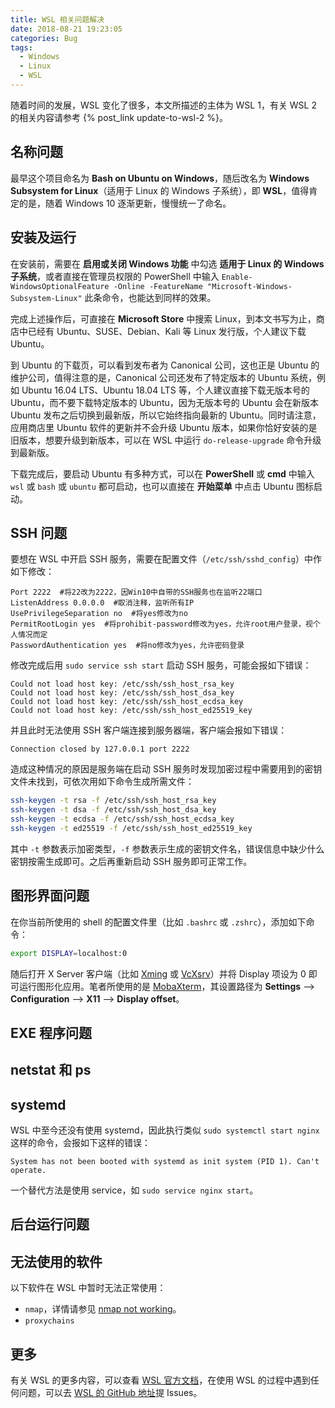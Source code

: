 ```yaml
---
title: WSL 相关问题解决
date: 2018-08-21 19:23:05
categories: Bug
tags:
  - Windows
  - Linux
  - WSL
---
```


随着时间的发展，WSL 变化了很多，本文所描述的主体为 WSL 1，有关 WSL 2 的相关内容请参考 {% post_link update-to-wsl-2 %}。

## 名称问题

最早这个项目命名为 **Bash on Ubuntu on Windows**，随后改名为 **Windows Subsystem for Linux**（适用于 Linux 的 Windows 子系统），即 **WSL**，值得肯定的是，随着 Windows 10 逐渐更新，慢慢统一了命名。

<!--more-->

## 安装及运行

在安装前，需要在 **启用或关闭 Windows 功能** 中勾选 **适用于 Linux 的 Windows 子系统**，或者直接在管理员权限的 PowerShell 中输入 `Enable-WindowsOptionalFeature -Online -FeatureName "Microsoft-Windows-Subsystem-Linux"` 此条命令，也能达到同样的效果。

完成上述操作后，可直接在 **Microsoft Store** 中搜索 Linux，到本文书写为止，商店中已经有 Ubuntu、SUSE、Debian、Kali 等 Linux 发行版，个人建议下载 Ubuntu。

到 Ubuntu 的下载页，可以看到发布者为 Canonical 公司，这也正是 Ubuntu 的维护公司，值得注意的是，Canonical 公司还发布了特定版本的 Ubuntu 系统，例如 Ubuntu 16.04 LTS、Ubuntu 18.04 LTS 等，个人建议直接下载无版本号的 Ubuntu，而不要下载特定版本的 Ubuntu，因为无版本号的 Ubuntu 会在新版本 Ubuntu 发布之后切换到最新版，所以它始终指向最新的 Ubuntu。同时请注意，应用商店里 Ubuntu 软件的更新并不会升级 Ubuntu 版本，如果你恰好安装的是旧版本，想要升级到新版本，可以在 WSL 中运行 `do-release-upgrade` 命令升级到最新版。

下载完成后，要启动 Ubuntu 有多种方式，可以在 **PowerShell** 或 **cmd** 中输入 `wsl` 或 `bash` 或 `ubuntu` 都可启动，也可以直接在 **开始菜单** 中点击 Ubuntu 图标启动。

## SSH 问题

要想在 WSL 中开启 SSH 服务，需要在配置文件（`/etc/ssh/sshd_config`）中作如下修改：

```text
Port 2222  #将22改为2222，因Win10中自带的SSH服务也在监听22端口
ListenAddress 0.0.0.0  #取消注释，监听所有IP
UsePrivilegeSeparation no  #将yes修改为no
PermitRootLogin yes  #将prohibit-password修改为yes，允许root用户登录，视个人情况而定
PasswordAuthentication yes  #将no修改为yes，允许密码登录
```

修改完成后用 `sudo service ssh start` 启动 SSH 服务，可能会报如下错误：

```text
Could not load host key: /etc/ssh/ssh_host_rsa_key
Could not load host key: /etc/ssh/ssh_host_dsa_key
Could not load host key: /etc/ssh/ssh_host_ecdsa_key
Could not load host key: /etc/ssh/ssh_host_ed25519_key
```

并且此时无法使用 SSH 客户端连接到服务器端，客户端会报如下错误：

```text
Connection closed by 127.0.0.1 port 2222
```

造成这种情况的原因是服务端在启动 SSH 服务时发现加密过程中需要用到的密钥文件未找到，可依次用如下命令生成所需文件：

```sh
ssh-keygen -t rsa -f /etc/ssh/ssh_host_rsa_key
ssh-keygen -t dsa -f /etc/ssh/ssh_host_dsa_key
ssh-keygen -t ecdsa -f /etc/ssh/ssh_host_ecdsa_key
ssh-keygen -t ed25519 -f /etc/ssh/ssh_host_ed25519_key
```

其中 `-t` 参数表示加密类型，`-f` 参数表示生成的密钥文件名，错误信息中缺少什么密钥按需生成即可。之后再重新启动 SSH 服务即可正常工作。

## 图形界面问题

在你当前所使用的 shell 的配置文件里（比如 `.bashrc` 或 `.zshrc`），添加如下命令：

```sh
export DISPLAY=localhost:0
```

随后打开 X Server 客户端（比如 [Xming](https://sourceforge.net/projects/xming/) 或 [VcXsrv](https://sourceforge.net/projects/vcxsrv/)）并将 Display 项设为 0 即可运行图形化应用。笔者所使用的是 [MobaXterm](https://mobaxterm.mobatek.net/)，其设置路径为 **Settings** —> **Configuration** —> **X11** —> **Display offset**。

## EXE 程序问题

## netstat 和 ps

## systemd

WSL 中至今还没有使用 systemd，因此执行类似 `sudo systemctl start nginx` 这样的命令，会报如下这样的错误：

```text
System has not been booted with systemd as init system (PID 1). Can't operate.
```

一个替代方法是使用 service，如 `sudo service nginx start`。

## 后台运行问题

## 无法使用的软件

以下软件在 WSL 中暂时无法正常使用：

- `nmap`，详情请参见 [nmap not working](https://github.com/microsoft/WSL/issues/1349)。
- `proxychains`

## 更多

有关 WSL 的更多内容，可以查看 [WSL 官方文档](https://docs.microsoft.com/zh-cn/windows/wsl)，在使用 WSL 的过程中遇到任何问题，可以去 [WSL 的 GitHub 地址](https://github.com/microsoft/WSL)提 Issues。
